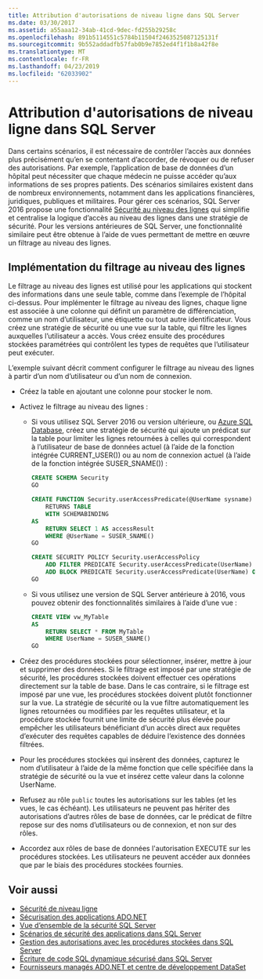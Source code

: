 ```yaml
---
title: Attribution d'autorisations de niveau ligne dans SQL Server
ms.date: 03/30/2017
ms.assetid: a55aaa12-34ab-41cd-9dec-fd255b29258c
ms.openlocfilehash: 891b5114551c5784b11504f2463525087125131f
ms.sourcegitcommit: 9b552addadfb57fab0b9e7852ed4f1f1b8a42f8e
ms.translationtype: MT
ms.contentlocale: fr-FR
ms.lasthandoff: 04/23/2019
ms.locfileid: "62033902"
---
```

# <a name="granting-row-level-permissions-in-sql-server"></a>Attribution d'autorisations de niveau ligne dans SQL Server

Dans certains scénarios, il est nécessaire de contrôler l’accès aux données plus précisément qu’en se contentant d’accorder, de révoquer ou de refuser des autorisations. Par exemple, l’application de base de données d’un hôpital peut nécessiter que chaque médecin ne puisse accéder qu’aux informations de ses propres patients. Des scénarios similaires existent dans de nombreux environnements, notamment dans les applications financières, juridiques, publiques et militaires. Pour gérer ces scénarios, SQL Server 2016 propose une fonctionnalité [Sécurité au niveau des lignes](/sql/relational-databases/security/row-level-security) qui simplifie et centralise la logique d’accès au niveau des lignes dans une stratégie de sécurité. Pour les versions antérieures de SQL Server, une fonctionnalité similaire peut être obtenue à l’aide de vues permettant de mettre en œuvre un filtrage au niveau des lignes.

## <a name="implementing-row-level-filtering"></a>Implémentation du filtrage au niveau des lignes

Le filtrage au niveau des lignes est utilisé pour les applications qui stockent des informations dans une seule table, comme dans l’exemple de l’hôpital ci-dessus. Pour implémenter le filtrage au niveau des lignes, chaque ligne est associée à une colonne qui définit un paramètre de différenciation, comme un nom d’utilisateur, une étiquette ou tout autre identificateur. Vous créez une stratégie de sécurité ou une vue sur la table, qui filtre les lignes auxquelles l’utilisateur a accès. Vous créez ensuite des procédures stockées paramétrées qui contrôlent les types de requêtes que l’utilisateur peut exécuter.

L’exemple suivant décrit comment configurer le filtrage au niveau des lignes à partir d’un nom d’utilisateur ou d’un nom de connexion.

- Créez la table en ajoutant une colonne pour stocker le nom.

- Activez le filtrage au niveau des lignes :

  - Si vous utilisez SQL Server 2016 ou version ultérieure, ou [Azure SQL Database](https://docs.microsoft.com/azure/sql-database/), créez une stratégie de sécurité qui ajoute un prédicat sur la table pour limiter les lignes retournées à celles qui correspondent à l’utilisateur de base de données actuel (à l’aide de la fonction intégrée CURRENT_USER()) ou au nom de connexion actuel (à l’aide de la fonction intégrée SUSER_SNAME()) :

      ```sql
      CREATE SCHEMA Security
      GO

      CREATE FUNCTION Security.userAccessPredicate(@UserName sysname)
          RETURNS TABLE
          WITH SCHEMABINDING
      AS
          RETURN SELECT 1 AS accessResult
          WHERE @UserName = SUSER_SNAME()
      GO

      CREATE SECURITY POLICY Security.userAccessPolicy
          ADD FILTER PREDICATE Security.userAccessPredicate(UserName) ON dbo.MyTable,
          ADD BLOCK PREDICATE Security.userAccessPredicate(UserName) ON dbo.MyTable
      GO
      ```

  - Si vous utilisez une version de SQL Server antérieure à 2016, vous pouvez obtenir des fonctionnalités similaires à l’aide d’une vue :

      ```sql
      CREATE VIEW vw_MyTable
      AS
          RETURN SELECT * FROM MyTable
          WHERE UserName = SUSER_SNAME()
      GO
      ```

- Créez des procédures stockées pour sélectionner, insérer, mettre à jour et supprimer des données. Si le filtrage est imposé par une stratégie de sécurité, les procédures stockées doivent effectuer ces opérations directement sur la table de base. Dans le cas contraire, si le filtrage est imposé par une vue, les procédures stockées doivent plutôt fonctionner sur la vue. La stratégie de sécurité ou la vue filtre automatiquement les lignes retournées ou modifiées par les requêtes utilisateur, et la procédure stockée fournit une limite de sécurité plus élevée pour empêcher les utilisateurs bénéficiant d’un accès direct aux requêtes d’exécuter des requêtes capables de déduire l’existence des données filtrées.

- Pour les procédures stockées qui insèrent des données, capturez le nom d’utilisateur à l’aide de la même fonction que celle spécifiée dans la stratégie de sécurité ou la vue et insérez cette valeur dans la colonne UserName.

- Refusez au rôle `public` toutes les autorisations sur les tables (et les vues, le cas échéant). Les utilisateurs ne peuvent pas hériter des autorisations d’autres rôles de base de données, car le prédicat de filtre repose sur des noms d’utilisateurs ou de connexion, et non sur des rôles.

- Accordez aux rôles de base de données l'autorisation EXECUTE sur les procédures stockées. Les utilisateurs ne peuvent accéder aux données que par le biais des procédures stockées fournies.

## <a name="see-also"></a>Voir aussi

- [Sécurité de niveau ligne](/sql/relational-databases/security/row-level-security)
- [Sécurisation des applications ADO.NET](../../../../../docs/framework/data/adonet/securing-ado-net-applications.md)
- [Vue d’ensemble de la sécurité SQL Server](../../../../../docs/framework/data/adonet/sql/overview-of-sql-server-security.md)
- [Scénarios de sécurité des applications dans SQL Server](../../../../../docs/framework/data/adonet/sql/application-security-scenarios-in-sql-server.md)
- [Gestion des autorisations avec les procédures stockées dans SQL Server](../../../../../docs/framework/data/adonet/sql/managing-permissions-with-stored-procedures-in-sql-server.md)
- [Écriture de code SQL dynamique sécurisé dans SQL Server](../../../../../docs/framework/data/adonet/sql/writing-secure-dynamic-sql-in-sql-server.md)
- [Fournisseurs managés ADO.NET et centre de développement DataSet](https://go.microsoft.com/fwlink/?LinkId=217917)
